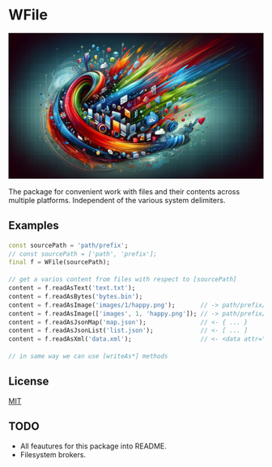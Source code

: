 # WFile

![Cover - WFile](https://raw.githubusercontent.com/signmotion/wfile/master/images/cover.webp)

The package for convenient work with files and their contents across multiple platforms.
Independent of the various system delimiters.

## Examples

```dart
const sourcePath = 'path/prefix';
// const sourcePath = ['path', 'prefix'];
final f = WFile(sourcePath);

// get a varios content from files with respect to [sourcePath]
content = f.readAsText('text.txt');
content = f.readAsBytes('bytes.bin');
content = f.readAsImage('images/1/happy.png');       // -> path/prefix/images/happy.png
content = f.readAsImage(['images', 1, 'happy.png']); // -> path/prefix/images/happy.png
content = f.readAsJsonMap('map.json');               // <- { ... }
content = f.readAsJsonList('list.json');             // <- [ ... ]
content = f.readAsXml('data.xml');                   // <- <data attr="...">...</data>

// in same way we can use [writeAs*] methods
```

## License

[MIT](LICENSE)

## TODO

- All feautures for this package into README.
- Filesystem brokers.
